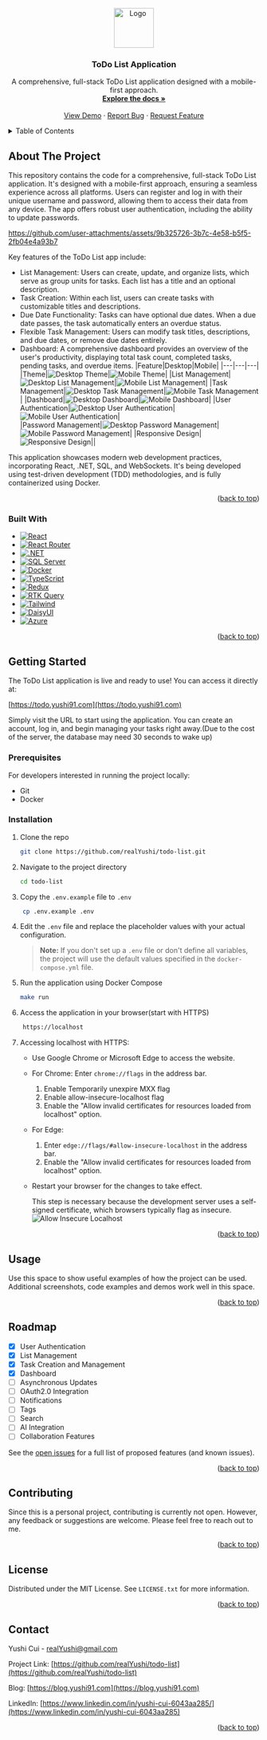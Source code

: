 <a id="readme-top"></a>

<div align="center">
  <a href="https://github.com/realYushi/todo-list">
    <img src="Images/logo.jpg" alt="Logo" width="80" height="80">
  </a>

<h3 align="center">ToDo List Application</h3>

  <p align="center">
    A comprehensive, full-stack ToDo List application designed with a mobile-first approach.
    <br />
    <a href="https://github.com/realYushi/todo-list"><strong>Explore the docs »</strong></a>
    <br />
    <br />
    <a href="https://todo.yushi91.com">View Demo</a>
    ·
    <a href="https://github.com/realYushi/todo-list/issues/new?labels=bug&template=bug-report---.md">Report Bug</a>
    ·
    <a href="https://github.com/realYushi/todo-list/issues/new?labels=enhancement&template=feature-request---.md">Request Feature</a>
  </p>
</div>

<details>
  <summary>Table of Contents</summary>
  <ol>
    <li>
      <a href="#about-the-project">About The Project</a>
      <ul>
        <li><a href="#built-with">Built With</a></li>
      </ul>
    </li>
    <li>
      <a href="#getting-started">Getting Started</a>
      <ul>
        <li><a href="#prerequisites">Prerequisites</a></li>
        <li><a href="#installation">Installation</a></li>
      </ul>
    </li>
    <li><a href="#usage">Usage</a></li>
    <li><a href="#roadmap">Roadmap</a></li>
    <li><a href="#contributing">Contributing</a></li>
    <li><a href="#license">License</a></li>
    <li><a href="#contact">Contact</a></li>
  </ol>
</details>

## About The Project

This repository contains the code for a comprehensive, full-stack ToDo List application. It's designed with a mobile-first approach, ensuring a seamless experience across all platforms. Users can register and log in with their unique username and password, allowing them to access their data from any device. The app offers robust user authentication, including the ability to update passwords.

https://github.com/user-attachments/assets/9b325726-3b7c-4e58-b5f5-2fb04e4a93b7

Key features of the ToDo List app include:

-   List Management: Users can create, update, and organize lists, which serve as group units for tasks. Each list has a title and an optional description.
-   Task Creation: Within each list, users can create tasks with customizable titles and descriptions.
-   Due Date Functionality: Tasks can have optional due dates. When a due date passes, the task automatically enters an overdue status.
-   Flexible Task Management: Users can modify task titles, descriptions, and due dates, or remove due dates entirely.
-   Dashboard: A comprehensive dashboard provides an overview of the user's productivity, displaying total task count, completed tasks, pending tasks, and overdue items.
    |Feature|Desktop|Mobile|
    |---|---|---|
    |Theme|![Desktop Theme](Images/desktop_Theme.gif)|![Mobile Theme](Images/mobile_Theme.gif)|
    |List Management|![Desktop List Management](Images/desktop_List.gif)|![Mobile List Management](Images/mobile_List.gif)|
    |Task Management|![Desktop Task Management](Images/desktop_Task.gif)|![Mobile Task Management](Images/mobile_Task.gif)|
    |Dashboard|![Desktop Dashboard](Images/desktop_Dashboard.gif)|![Mobile Dashboard](Images/mobile_Dashboard.gif)|
    |User Authentication|![Desktop User Authentication](Images/desktop_Landing.gif)|![Mobile User Authentication](Images/mobile_Landing.gif)|\
    |Password Management|![Desktop Password Management](Images/desktop_Password.gif)|![Mobile Password Management](Images/mobile_Password.gif)|
    |Responsive Design|![Responsive Design](Images/Responsive.gif)||

This application showcases modern web development practices, incorporating React, .NET, SQL, and WebSockets. It's being developed using test-driven development (TDD) methodologies, and is fully containerized using Docker.

<p align="right">(<a href="#readme-top">back to top</a>)</p>

### Built With

-   [![React][React.js]][React-url]
-   [![React Router][ReactRouter-shield]][ReactRouter-url]
-   [![.NET][.NET]][.NET-url]
-   [![SQL Server][SQL Server]][SQL Server-url]
-   [![Docker][Docker]][Docker-url]
-   [![TypeScript][TypeScript]][TypeScript-url]
-   [![Redux][Redux]][Redux-url]
-   [![RTK Query][RTKQuery-shield]][RTKQuery-url]
-   [![Tailwind][Tailwind CSS]][Tailwind-url]
-   [![DaisyUI][DaisyUI-shield]][DaisyUI-url]
-   [![Azure][Azure]][Azure-url]

<p align="right">(<a href="#readme-top">back to top</a>)</p>

## Getting Started

The ToDo List application is live and ready to use! You can access it directly at:

[https://todo.yushi91.com](https://todo.yushi91.com)

Simply visit the URL to start using the application. You can create an account, log in, and begin managing your tasks right away.(Due to the cost of the server, the database may need 30 seconds to wake up)

### Prerequisites

For developers interested in running the project locally:

-   Git
-   Docker

### Installation

1. Clone the repo
    ```sh
    git clone https://github.com/realYushi/todo-list.git
    ```
2. Navigate to the project directory

    ```sh
    cd todo-list
    ```

3. Copy the `.env.example` file to `.env`

```sh
    cp .env.example .env
```

4. Edit the `.env` file and replace the placeholder values with your actual configuration.
    > **Note:** If you don't set up a `.env` file or don't define all variables, the project will use the default values specified in the `docker-compose.yml` file.
5. Run the application using Docker Compose
    ```sh
    make run
    ```
6. Access the application in your browser(start with HTTPS)

```sh
    https://localhost
```

7. Accessing localhost with HTTPS:

    - Use Google Chrome or Microsoft Edge to access the website.
    - For Chrome:
        Enter `chrome://flags` in the address bar.
        1. Enable Temporarily unexpire MXX flag
        2. Enable allow-insecure-localhost flag
        3. Enable the "Allow invalid certificates for resources loaded from localhost" option.
    - For Edge:
        1. Enter `edge://flags/#allow-insecure-localhost` in the address bar.
        2. Enable the "Allow invalid certificates for resources loaded from localhost" option.
    - Restart your browser for the changes to take effect.

        This step is necessary because the development server uses a self-signed certificate, which browsers typically flag as insecure.
        ![Allow Insecure Localhost](Images/chrome_setting.png)

  <p align="right">(<a href="#readme-top">back to top</a>)</p>

## Usage

Use this space to show useful examples of how the project can be used. Additional screenshots, code examples and demos work well in this space.

<p align="right">(<a href="#readme-top">back to top</a>)</p>

## Roadmap

-   [x] User Authentication
-   [x] List Management
-   [x] Task Creation and Management
-   [x] Dashboard
-   [ ] Asynchronous Updates
-   [ ] OAuth2.0 Integration
-   [ ] Notifications
-   [ ] Tags
-   [ ] Search
-   [ ] AI Integration
-   [ ] Collaboration Features

See the [open issues](https://github.com/realYushi/todo-list/issues) for a full list of proposed features (and known issues).

<p align="right">(<a href="#readme-top">back to top</a>)</p>

## Contributing

Since this is a personal project, contributing is currently not open. However, any feedback or suggestions are welcome. Please feel free to reach out to me.

<p align="right">(<a href="#readme-top">back to top</a>)</p>

## License

Distributed under the MIT License. See `LICENSE.txt` for more information.

<p align="right">(<a href="#readme-top">back to top</a>)</p>

## Contact

Yushi Cui - realYushi@gmail.com

Project Link: [https://github.com/realYushi/todo-list](https://github.com/realYushi/todo-list)

Blog: [https://blog.yushi91.com](https://blog.yushi91.com)

LinkedIn: [https://www.linkedin.com/in/yushi-cui-6043aa285/](https://www.linkedin.com/in/yushi-cui-6043aa285)

<p align="right">(<a href="#readme-top">back to top</a>)</p>

[React.js]: https://img.shields.io/badge/React-20232A?style=for-the-badge&logo=react&logoColor=61DAFB
[React-url]: https://reactjs.org/
[ReactRouter-shield]: https://img.shields.io/badge/React_Router-CA4245?style=for-the-badge&logo=react-router&logoColor=white
[ReactRouter-url]: https://reactrouter.com/
[.NET]: https://img.shields.io/badge/.NET-5C2D91?style=for-the-badge&logo=.net&logoColor=white
[.NET-url]: https://dotnet.microsoft.com/
[SQL Server]: https://img.shields.io/badge/Microsoft%20SQL%20Server-CC2927?style=for-the-badge&logo=microsoft%20sql%20server&logoColor=white
[SQL Server-url]: https://www.microsoft.com/en-us/sql-server
[Docker]: https://img.shields.io/badge/Docker-2496ED?style=for-the-badge&logo=docker&logoColor=white
[Docker-url]: https://www.docker.com/
[TypeScript]: https://img.shields.io/badge/TypeScript-007ACC?style=for-the-badge&logo=typescript&logoColor=white
[TypeScript-url]: https://www.typescriptlang.org/
[Redux]: https://img.shields.io/badge/Redux-593D88?style=for-the-badge&logo=redux&logoColor=white
[Redux-url]: https://redux.js.org/
[Tailwind CSS]: https://img.shields.io/badge/Tailwind_CSS-38B2AC?style=for-the-badge&logo=tailwind-css&logoColor=white
[Tailwind-url]: https://tailwindcss.com/
[Azure]: https://img.shields.io/badge/Azure-0089D6?style=for-the-badge&logo=microsoft-azure&logoColor=white
[Azure-url]: https://azure.microsoft.com/
[DaisyUI-shield]: https://img.shields.io/badge/DaisyUI-5A0EF8?style=for-the-badge&logo=daisyui&logoColor=white
[DaisyUI-url]: https://daisyui.com/
[RTKQuery-shield]: https://img.shields.io/badge/RTK%20Query-593D88?style=for-the-badge&logo=redux&logoColor=white
[RTKQuery-url]: https://redux-toolkit.js.org/rtk-query/overview
